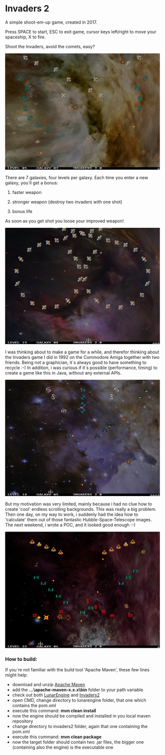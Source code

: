 # Invaders 2

A simple shoot-em-up game, created in 2017.

Press SPACE to start,
ESC to exit game,
cursor keys left/right to move your spaceship,
X to fire.

Shoot the Invaders, avoid the comets, easy?

![](https://raw.githubusercontent.com/Moon70/Invaders2/master/Screenshot1.jpg)

There are 7 galaxies, four levels per galaxy.
Each time you enter a new galaxy, you´ll get a bonus:

1. faster weapon

2. stronger weapon (destroy two invaders with one shot)

3. bonus life

As soon as you get shot you loose your improved weapon!

![](https://raw.githubusercontent.com/Moon70/Invaders2/master/Screenshot2.jpg)

I was thinking about to make a game for a while, and therefor thinking about the Invaders game I did in 1992 on the Commodore Amiga together with two friends. Being not a graphician, it´s always good to have something to recycle :-)
In addition, i was curious if it´s possible (performance, timing) to create a game like this in Java, without any external APIs.

![](https://raw.githubusercontent.com/Moon70/Invaders2/master/Screenshot3.jpg)

But my motivation was very limited, mainly because i had no clue how to create 'cool' endless scrolling backgrounds. This was really a big problem. Then one day, on my way to work, i suddenly had the idea how to 'calculate' them out of those fantastic Hubble-Space-Telescope images. The next weekend, i wrote a POC, and it looked good enough :-)

![](https://raw.githubusercontent.com/Moon70/Invaders2/master/Screenshot4.jpg)


### How to build: ###

If you´re not familiar with the build tool 'Apache Maven', these few lines might help:

* download and unzip [Apache Maven](http://maven.apache.org/download.cgi)
* add the **...\apache-maven-x.x.x\bin** folder to your path variable
* check out both [LunarEngine](https://github.com/Moon70/LunarEngine) and [Invaders2](https://github.com/Moon70/Invaders2)
* open CMD, change directory to lunarengine folder, that one which contains the pom.xml
* execute this command: **mvn clean install**
* now the engine should be compiled and installed in you local maven repository
* change directory to invaders2 folder, again that one containing the pom.xml
* execute this command: **mvn clean package**
* now the target folder should contain two .jar files, the bigger one (containing also the engine) is the executable one

